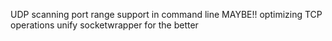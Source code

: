 UDP scanning
port range support in command line
MAYBE!! optimizing TCP operations
unify socketwrapper for the better